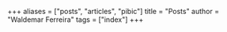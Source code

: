 +++
aliases = ["posts", "articles", "pibic"]
title = "Posts"
author = "Waldemar Ferreira"
tags = ["index"]
+++